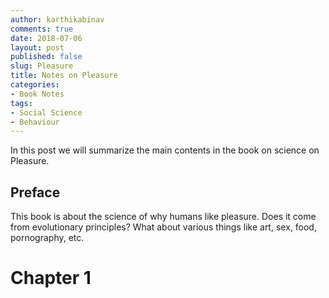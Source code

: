 ```yaml
---
author: karthikabinav
comments: true
date: 2018-07-06
layout: post
published: false
slug: Pleasure
title: Notes on Pleasure
categories:
- Book Notes
tags:
- Social Science
- Behaviour
---
```


In this post we will summarize the main contents in the book on science on Pleasure.

## Preface

This book is about the science of why humans like pleasure. Does it come from evolutionary principles? What about various things like art, sex, food, pornography, etc.

# Chapter 1